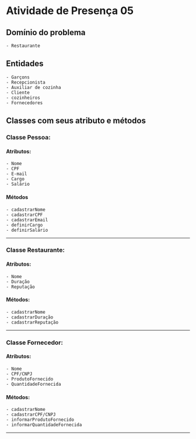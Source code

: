 # Atividade de Presença 05

## Domínio do problema
    - Restaurante
## Entidades
    - Garçons
    - Recepcionista
    - Auxiliar de cozinha
    - Cliente
    - cozinheiros
    - Fornecedores

## Classes com seus atributo e métodos

### Classe Pessoa:
#### Atributos:
    - Nome
    - CPF
    - E-mail
    - Cargo
    - Salário
#### Métodos
    - cadastrarNome
    - cadastrarCPF
    - cadastrarEmail
    - definirCargo
    - definirSalário
---
### Classe Restaurante:
#### Atributos:
    - Nome
    - Duração
    - Reputação
   
#### Métodos:
    - cadastrarNome
    - cadastrarDuração
    - cadastrarReputação
---
### Classe Fornecedor:
#### Atributos:
    - Nome
    - CPF/CNPJ
    - ProdutoFornecido
    - QuantidadeFornecida
#### Métodos:
    - cadastrarNome
    - cadastrarCPF/CNPJ
    - informarProdutoFornecido
    - informarQuantidadeFornecida
---
